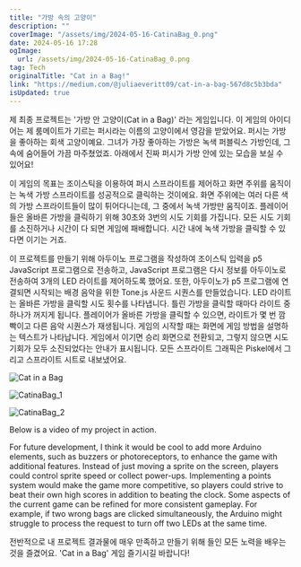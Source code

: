 ```yaml
---
title: "가방 속의 고양이"
description: ""
coverImage: "/assets/img/2024-05-16-CatinaBag_0.png"
date: 2024-05-16 17:28
ogImage:
  url: /assets/img/2024-05-16-CatinaBag_0.png
tag: Tech
originalTitle: "Cat in a Bag!"
link: "https://medium.com/@juliaeveritt09/cat-in-a-bag-567d8c5b3bda"
isUpdated: true
---
```


제 최종 프로젝트는 '가방 안 고양이(Cat in a Bag)' 라는 게임입니다. 이 게임의 아이디어는 제 룸메이트가 기르는 퍼시라는 이름의 고양이에서 영감을 받았어요. 퍼시는 가방을 좋아하는 회색 고양이예요. 그녀가 가장 좋아하는 가방은 녹색 퍼블릭스 가방인데, 그 속에 숨어들어 가끔 마주쳤었죠. 아래에서 진짜 퍼시가 가방 안에 있는 모습을 보실 수 있어요!

이 게임의 목표는 조이스틱을 이용하여 퍼시 스프라이트를 제어하고 화면 주위를 움직이는 녹색 가방 스프라이트를 성공적으로 클릭하는 것이에요. 화면 주위에는 여러 다른 색의 가방 스프라이트들이 많이 튀어다니는데, 그 중에서 녹색 가방만 움직이죠. 플레이어들은 올바른 가방을 클릭하기 위해 30초와 3번의 시도 기회를 가집니다. 모든 시도 기회를 소진하거나 시간이 다 되면 게임에 패배합니다. 시간 내에 녹색 가방을 클릭할 수 있다면 이기는 거죠.

이 프로젝트를 만들기 위해 아두이노 프로그램을 작성하여 조이스틱 입력을 p5 JavaScript 프로그램으로 전송하고, JavaScript 프로그램은 다시 정보를 아두이노로 전송하여 3개의 LED 라이트를 제어하도록 했어요. 또한, 아두이노가 p5 프로그램에 연결되면 시작되는 배경 음악을 위한 Tone.js 사운드 시퀀스를 만들었습니다. LED 라이트는 올바른 가방을 클릭할 시도 횟수를 나타냅니다. 틀린 가방을 클릭할 때마다 라이트 중 하나가 꺼지게 됩니다. 플레이어가 올바른 가방을 클릭할 수 있으면, 라이트가 몇 번 깜빡이고 다른 음악 시퀀스가 재생됩니다. 게임의 시작할 때는 화면에 게임 방법을 설명하는 텍스트가 나타납니다. 게임에서 이기면 승리 화면으로 전환되고, 그렇지 않으면 시도 기회가 모두 소진되었다는 안내가 표시됩니다. 모든 스프라이트 그래픽은 Piskel에서 그리고 스프라이트 시트로 내보냈어요.

![Cat in a Bag](/assets/img/2024-05-16-CatinaBag_0.png)

<!-- seedividend - 사각형 -->

<ins class="adsbygoogle"
     style="display:block"
     data-ad-client="ca-pub-4877378276818686"
     data-ad-slot="1898504329"
     data-ad-format="auto"
     data-full-width-responsive="true"></ins>

<script>
     (adsbygoogle = window.adsbygoogle || []).push({});
</script>

![CatinaBag_1](/assets/img/2024-05-16-CatinaBag_1.png)

![CatinaBag_2](/assets/img/2024-05-16-CatinaBag_2.png)

Below is a video of my project in action.

For future development, I think it would be cool to add more Arduino elements, such as buzzers or photoreceptors, to enhance the game with additional features. Instead of just moving a sprite on the screen, players could control sprite speed or collect power-ups. Implementing a points system would make the game more competitive, so players could strive to beat their own high scores in addition to beating the clock. Some aspects of the current game can be refined for more consistent gameplay. For example, if two wrong bags are clicked simultaneously, the Arduino might struggle to process the request to turn off two LEDs at the same time.

<!-- seedividend - 사각형 -->

<ins class="adsbygoogle"
     style="display:block"
     data-ad-client="ca-pub-4877378276818686"
     data-ad-slot="1898504329"
     data-ad-format="auto"
     data-full-width-responsive="true"></ins>

<script>
     (adsbygoogle = window.adsbygoogle || []).push({});
</script>

전반적으로 내 프로젝트 결과물에 매우 만족하고 만들기 위해 들인 모든 노력을 배우는 것을 즐겼어요. 'Cat in a Bag' 게임 즐기시길 바랍니다!
